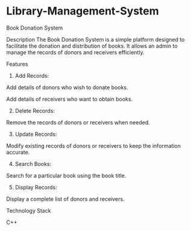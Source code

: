 # Library-Management-System
Book Donation System

Description
The Book Donation System is a simple platform designed to facilitate the donation and distribution of books. It allows an admin to manage the records of donors and receivers efficiently.

Features

1. Add Records:

Add details of donors who wish to donate books.

Add details of receivers who want to obtain books.

2. Delete Records:

Remove the records of donors or receivers when needed.

3. Update Records:

Modify existing records of donors or receivers to keep the information accurate.

4. Search Books:

Search for a particular book using the book title.

5. Display Records:

Display a complete list of donors and receivers.

Technology Stack
 
C++

